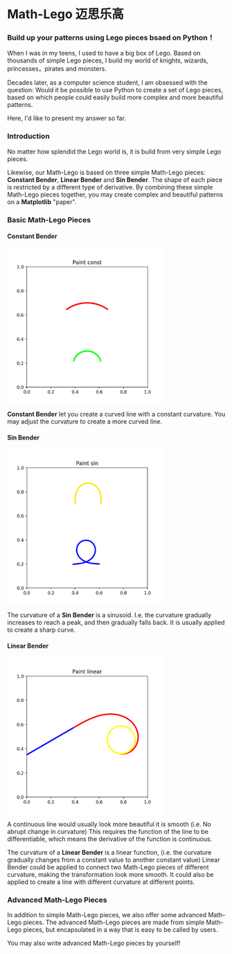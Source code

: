 # Math-Lego 迈思乐高

### Build up your patterns using Lego pieces bsaed on Python！

When I was in my teens, I used to have a big box of Lego. 
Based on thousands of simple Lego pieces,  I build my world of 
knights, wizards, princesses，pirates and monsters.

Decades later, as a computer science student, I am obsessed with the question: 
Would it be possible to use Python to create a set of Lego pieces, 
based on which people could easily build more complex and more beautiful patterns.

Here, I'd like to present my answer so far.

### Introduction
No matter how splendid the Lego world is, 
it is build from very simple Lego pieces.

Likewise, our Math-Lego is based on three simple Math-Lego pieces: 
**Constant Bender**, **Linear Bender** and **Sin Bender**.
The shape of each piece is restricted by a different type of derivative. 
By combining these simple Math-Lego pieces together, 
you may create complex and beautiful patterns on a **Matplotlib** "paper".

### Basic Math-Lego Pieces

#### Constant Bender
<img src="https://raw.githubusercontent.com/pengshancai/math-lego/master/imgs/paint_const.png" alt="Constant Bender" width="360" align="middle"/>

**Constant Bender** let you create a curved line with a constant curvature. 
You may adjust the curvature to create a more curved line.

#### Sin Bender
<img src="https://raw.githubusercontent.com/pengshancai/math-lego/master/imgs/paint_sin.png" alt="Sin Bender" width="360" align="middle"/>

The curvature of a **Sin Bender** is a sinusoid. 
I.e. the curvature gradually increases to reach a peak, 
and then gradually falls back.
It is usually applied to create a sharp curve.

#### Linear Bender

<img src="https://raw.githubusercontent.com/pengshancai/math-lego/master/imgs/paint%20linear.png" alt="Linear Bender" width="360" align="middle"/>

A continuous line would usually look more beautiful it is smooth 
(i.e. No abrupt change in curvature)
This requires the function of the line to be differentiable, which means the derivative of the function is continuous. 

The curvature of a **Linear Bender** is a linear function, 
(i.e. the curvature gradually changes from a constant value to another constant value)
Linear Bender could be applied to connect two Math-Lego pieces of different curvature, making the transformation look more smooth. 
It could also be applied to create a line with different curvature at different points.

### Advanced Math-Lego Pieces

In addition to simple Math-Lego pieces, 
we also offer some advanced Math-Lego pieces.
The advanced Math-Lego pieces are made from simple Math-Lego pieces, 
but encapsulated in a way that is easy to be called by users.



You may also write advanced Math-Lego pieces by yourself!





